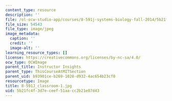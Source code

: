 ```yaml
---
content_type: resource
description: ''
file: /ol-ocw-studio-app/courses/8-591j-systems-biology-fall-2014/5b21fc4f3d7eceef51aacc2b21e07d43_8-591J_classroom-1.jpg
file_size: 54543
file_type: image/jpeg
image_metadata:
  caption: ''
  credit: ''
  image-alt: ''
learning_resource_types: []
license: https://creativecommons.org/licenses/by-nc-sa/4.0/
ocw_type: OCWImage
parent_title: Instructor Insights
parent_type: ThisCourseAtMITSection
parent_uid: b93901ce-b269-1028-d932-4ac654b23cf0
resourcetype: Image
title: 8-591J_classroom-1.jpg
uid: 5b21fc4f-3d7e-ceef-51aa-cc2b21e07d43
---
```

